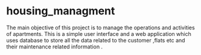 # housing_managment
The main objective of this project is to manage the operations and activities of apartments. This is a simple user interface and  a web application which uses database to store all the data related to the customer ,flats etc and  their maintenance related information .
